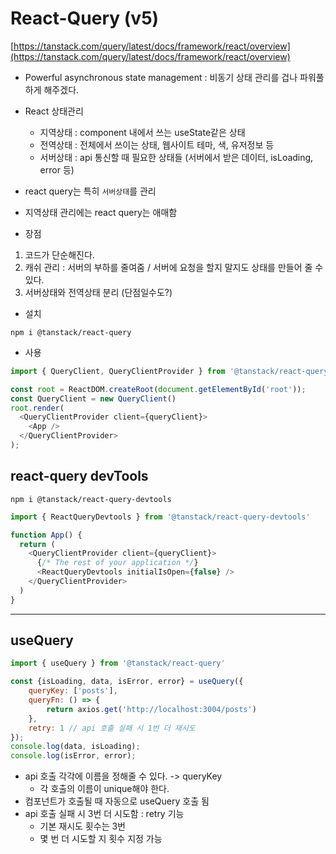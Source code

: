 # React-Query (v5)
[https://tanstack.com/query/latest/docs/framework/react/overview](https://tanstack.com/query/latest/docs/framework/react/overview)
- Powerful asynchronous state management : 비동기 상태 관리를 겁나 파워풀하게 해주겠다.  

- React 상태관리  
    - 지역상태 : component 내에서 쓰는 useState같은 상태
    - 전역상태 : 전체에서 쓰이는 상태, 웹사이트 테마, 색, 유저정보 등
    - 서버상태 : api 통신할 때 필요한 상태들 (서버에서 받은 데이터, isLoading, error 등)  

- react query는 특히 `서버상태`를 관리
- 지역상태 관리에는 react query는 애매함  

- 장점
1. 코드가 단순해진다.
2. 캐쉬 관리 : 서버의 부하를 줄여줌 / 서버에 요청을 할지 말지도 상태를 만들어 줄 수 있다.
3. 서버상태와 전역상태 분리 (단점일수도?)

- 설치
```shell script
npm i @tanstack/react-query
```
- 사용
```javascript
import { QueryClient, QueryClientProvider } from '@tanstack/react-query';

const root = ReactDOM.createRoot(document.getElementById('root'));
const QueryClient = new QueryClient()
root.render(
  <QueryClientProvider client={queryClient}>
    <App />
  </QueryClientProvider>
);
```

## react-query devTools
```shell script
npm i @tanstack/react-query-devtools
```
```javascript
import { ReactQueryDevtools } from '@tanstack/react-query-devtools'

function App() {
  return (
    <QueryClientProvider client={queryClient}>
      {/* The rest of your application */}
      <ReactQueryDevtools initialIsOpen={false} />
    </QueryClientProvider>
  )
}
```

---
## useQuery
```javascript
import { useQuery } from '@tanstack/react-query'

const {isLoading, data, isError, error} = useQuery({
    queryKey: ['posts'],
    queryFn: () => {
        return axios.get('http://localhost:3004/posts')
    },
    retry: 1 // api 호출 실패 시 1번 더 재시도
});
console.log(data, isLoading);
console.log(isError, error);
```
- api 호출 각각에 이름을 정해줄 수 있다. -> queryKey
  - 각 호출의 이름이 unique해야 한다.
- 컴포넌트가 호출될 때 자동으로 useQuery 호출 됨
- api 호출 실패 시 3번 더 시도함 : retry 기능
  - 기본 재시도 횟수는 3번
  - 몇 번 더 시도할 지 횟수 지정 가능






